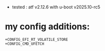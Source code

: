 - tested : atf v2.12.6 with u-boot v2025.10-rc5

# my config additions:
```
+CONFIG_EFI_RT_VOLATILE_STORE
+CONFIG_CMD_UFETCH
```
